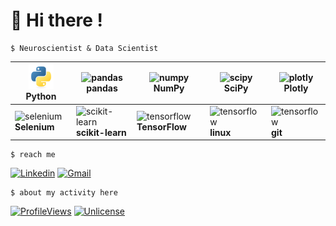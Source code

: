 <!README>

<h1>
👾 Hi there !
</h1>

```shell
$ Neuroscientist & Data Scientist
```
| <img height="40" width="40" alt="Python" src="https://github.com/devicons/devicon/blob/master/icons/python/python-original.svg"/> <b>Python</b> | <img height="32" width="32" alt="pandas" src="https://cdn.simpleicons.org/pandas/white"/> <b>pandas</b> | <img height="32" width="32" alt="numpy" src="https://cdn.simpleicons.org/numpy/FFFFFF"/> <b>NumPy</b> | <img height="32" width="32" alt="scipy" src="https://cdn.simpleicons.org/scipy/FFFFFF"/> <b>SciPy</b> | <img height="32" width="32" alt="plotly" src="https://cdn.simpleicons.org/plotly/FFFFFF"/> <b>Plotly</b> |
| - | - | - | - | - |
| <img height="32" width="32" alt="selenium" src="https://cdn.simpleicons.org/selenium/FFFFFF"/> <b>Selenium</b> | <img height="32" width="32" alt="scikit-learn" src="https://cdn.simpleicons.org/scikitlearn/FFFFFF"/> <b>scikit-learn</b> | <img height="32" width="32" alt="tensorflow" src="https://cdn.simpleicons.org/tensorflow/FFFFFF"/> <b>TensorFlow</b> | <img height="32" width="32" alt="tensorflow" src="https://cdn.simpleicons.org/linux"/> <b>linux</b> | <img height="32" width="32" alt="tensorflow" src="https://cdn.simpleicons.org/git"/> <b>git</b> | Redonda |

```shell
$ reach me
```
[![Linkedin](https://img.shields.io/badge/LinkedIn-0077B5?style=for-the-badge&logo=linkedin&logoColor=white)](https://www.linkedin.com/in/ines-g-calvo/)
[![Gmail](https://img.shields.io/badge/Gmail-D14836?style=for-the-badge&logo=gmail&logoColor=white)](inglez@gmail.com)

```shell
$ about my activity here
```
[![ProfileViews](https://komarev.com/ghpvc/?username=inesgcalvo)]()
[![Unlicense](https://img.shields.io/badge/License-Unlicense-blue.svg)](https://unlicense.org/)

